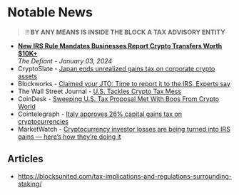 # Notable News

> !! **BY ANY MEANS IS INSIDE THE BLOCK A TAX ADVISORY ENTITY**

- [**New IRS Rule Mandates Businesses Report Crypto Transfers Worth $10K+**](https://thedefiant.io/new-irs-rule-mandates-business-report-crypto-transfers-worth-usd10k)
  <br/>_The Defiant - January 03, 2024_
- CryptoSlate - [Japan ends unrealized gains tax on corporate crypto assets](https://cryptoslate.com/japan-repeals-unrealized-gains-tax-on-corporate-crypto-assets/)
- Blockworks - [Claimed your JTO: Time to report it to the IRS, Experts say](https://blockworks.co/news/jito-airdrop-tax-implications)
- The Wall Street Journal - [U.S. Tackles Crypto Tax Mess](https://www.wsj.com/finance/regulation/u-s-tackles-crypto-tax-mess-5a751679)
- CoinDesk - [Sweeping U.S. Tax Proposal Met With Boos From Crypto World](https://www.coindesk.com/policy/2023/08/25/sweeping-us-tax-proposal-met-with-boos-from-crypto-world/)
- Cointelegraph - [Italy approves 26% capital gains tax on cryptocurrencies](https://cointelegraph.com/news/italy-approves-26-capital-gains-tax-on-cryptocurrencies)
- MarketWatch - [Cryptocurrency investor losses are being turned into IRS gains — here’s how they’re doing it](https://www.marketwatch.com/story/cryptocurrency-investor-losses-are-being-turned-into-irs-gains-heres-how-theyre-doing-it-11670345179)
  
## Articles
- https://blocksunited.com/tax-implications-and-regulations-surrounding-staking/
